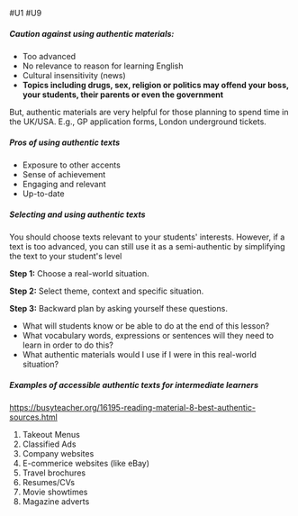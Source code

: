 #U1 #U9
##### Caution against using authentic materials:
- Too advanced
- No relevance to reason for learning English
- Cultural insensitivity (news)
- **Topics including drugs, sex, religion or politics may offend your boss, your students, their parents or even the government**

But, authentic materials are very helpful for those planning to spend time in the UK/USA. E.g., GP application forms, London underground tickets.

##### Pros of using authentic texts
- Exposure to other accents
- Sense of achievement
- Engaging and relevant
- Up-to-date
##### Selecting and using authentic texts
You should choose texts relevant to your students' interests. However, if a text is too advanced, you can still use it as a semi-authentic by simplifying the text to your student's level

**Step 1:** Choose a real-world situation.

**Step 2:** Select theme, context and specific situation.

**Step 3:** Backward plan by asking yourself these questions.

- What will students know or be able to do at the end of this lesson?
- What vocabulary words, expressions or sentences will they need to learn in order to do this?
- What authentic materials would I use if I were in this real-world situation?

##### Examples of accessible authentic texts for intermediate learners
https://busyteacher.org/16195-reading-material-8-best-authentic-sources.html
1. Takeout Menus
2. Classified Ads
3. Company websites
4. E-commerice websites (like eBay)
5. Travel brochures
6. Resumes/CVs
7. Movie showtimes
8. Magazine adverts